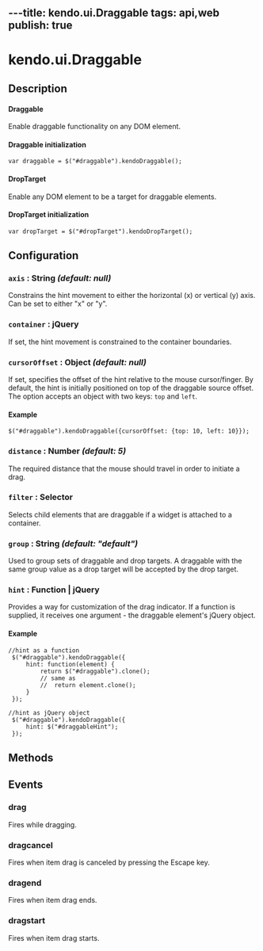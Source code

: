 ---title: kendo.ui.Draggable
tags: api,web
publish: true
---
# kendo.ui.Draggable

## Description



#### Draggable

Enable draggable functionality on any DOM element.

#### **Draggable** initialization

    var draggable = $("#draggable").kendoDraggable();

#### DropTarget

Enable any DOM element to be a target for draggable elements.

#### **DropTarget** initialization

    var dropTarget = $("#dropTarget").kendoDropTarget();

## Configuration

### `axis` : **String** *(default: null)*

 Constrains the hint movement to either the horizontal (x) or vertical (y) axis. Can be set to either "x" or "y".

### `container` : **jQuery** 

If set, the hint movement is constrained to the container boundaries.

### `cursorOffset` : **Object** *(default: null)*

 If set, specifies the offset of the hint relative to the mouse cursor/finger.
By default, the hint is initially positioned on top of the draggable source offset. The option accepts an object with two keys: `top` and `left`.

#### Example

    $("#draggable").kendoDraggable({cursorOffset: {top: 10, left: 10}});

### `distance` : **Number** *(default: 5)*

 The required distance that the mouse should travel in order to initiate a drag.

### `filter` : **Selector** 

Selects child elements that are draggable if a widget is attached to a container.

### `group` : **String** *(default: "default")*

 Used to group sets of draggable and drop targets. A draggable with the same group value as a drop target will be accepted by the drop target.

### `hint` : **Function | jQuery** 

Provides a way for customization of the drag indicator. If a function is supplied, it receives one argument - the draggable element's jQuery object.

#### Example

    //hint as a function
     $("#draggable").kendoDraggable({
         hint: function(element) {
             return $("#draggable").clone();
             // same as
             //  return element.clone();
         }
     });
    
    //hint as jQuery object
     $("#draggable").kendoDraggable({
         hint: $("#draggableHint");
     });

## Methods

## Events

### drag

Fires while dragging.

### dragcancel

Fires when item drag is canceled by pressing the Escape key.

### dragend

Fires when item drag ends.

### dragstart

Fires when item drag starts.